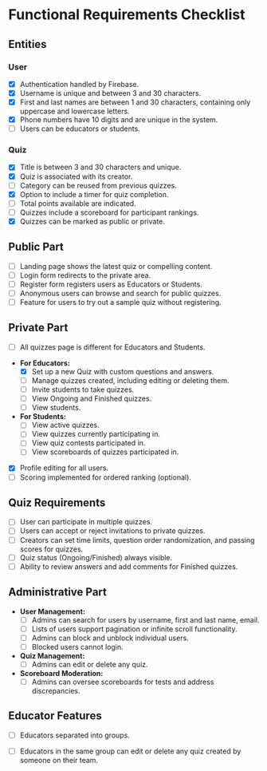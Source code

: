# Functional Requirements Checklist

## Entities

### User
- [x] Authentication handled by Firebase.
- [x] Username is unique and between 3 and 30 characters.
- [x] First and last names are between 1 and 30 characters, containing only uppercase and lowercase letters.
- [x] Phone numbers have 10 digits and are unique in the system.
- [ ] Users can be educators or students.

### Quiz
- [x] Title is between 3 and 30 characters and unique.
- [x] Quiz is associated with its creator.
- [ ] Category can be reused from previous quizzes.
- [x] Option to include a timer for quiz completion.
- [ ] Total points available are indicated.
- [ ] Quizzes include a scoreboard for participant rankings.
- [x] Quizzes can be marked as public or private.

## Public Part
- [ ] Landing page shows the latest quiz or compelling content.
- [ ] Login form redirects to the private area.
- [ ] Register form registers users as Educators or Students.
- [ ] Anonymous users can browse and search for public quizzes.
- [ ] Feature for users to try out a sample quiz without registering.

## Private Part
- [ ] All quizzes page is different for Educators and Students.
- **For Educators:**
  - [x] Set up a new Quiz with custom questions and answers.
  - [ ] Manage quizzes created, including editing or deleting them.
  - [ ] Invite students to take quizzes.
  - [ ] View Ongoing and Finished quizzes.
  - [ ] View students.
- **For Students:**
  - [ ] View active quizzes.
  - [ ] View quizzes currently participating in.
  - [ ] View quiz contests participated in.
  - [ ] View scoreboards of quizzes participated in.
- [x] Profile editing for all users.
- [ ] Scoring implemented for ordered ranking (optional).

## Quiz Requirements
- [ ] User can participate in multiple quizzes.
- [ ] Users can accept or reject invitations to private quizzes.
- [ ] Creators can set time limits, question order randomization, and passing scores for quizzes.
- [ ] Quiz status (Ongoing/Finished) always visible.
- [ ] Ability to review answers and add comments for Finished quizzes.

## Administrative Part
- **User Management:**
  - [ ] Admins can search for users by username, first and last name, email.
  - [ ] Lists of users support pagination or infinite scroll functionality.
  - [ ] Admins can block and unblock individual users.
  - [ ] Blocked users cannot login.
- **Quiz Management:**
  - [ ] Admins can edit or delete any quiz.
- **Scoreboard Moderation:**
  - [ ] Admins can oversee scoreboards for tests and address discrepancies.

## Educator Features 
- [ ] Educators separated into groups.
- [ ] Educators in the same group can edit or delete any quiz created by someone on their team.



